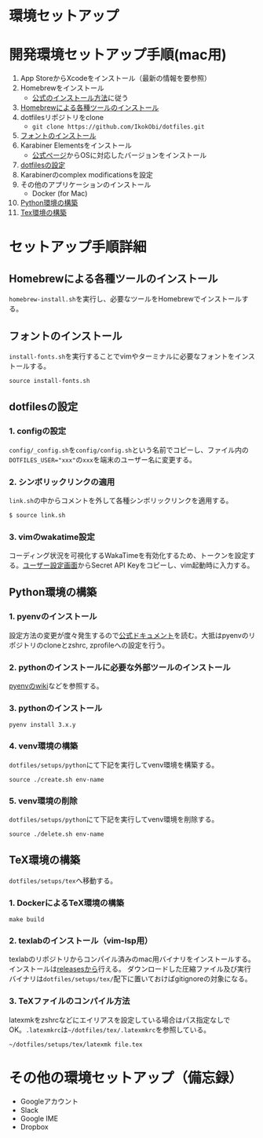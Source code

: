 # 環境セットアップ

# 開発環境セットアップ手順(mac用)
1. App StoreからXcodeをインストール（最新の情報を要参照）
1. Homebrewをインストール
	- [公式のインストール方法](https://brew.sh/index_ja)に従う
1. [Homebrewによる各種ツールのインストール](#Homebrewによる各種ツールのインストール)
1. dotfilesリポジトリをclone
	- `git clone https://github.com/IkokObi/dotfiles.git`
1. [フォントのインストール](#フォントのインストール)
1. Karabiner Elementsをインストール
	- [公式ページ](https://karabiner-elements.pqrs.org/)からOSに対応したバージョンをインストール
1. [dotfilesの設定](#dotfilesの設定)
1. Karabinerのcomplex modificationsを設定
1. その他のアプリケーションのインストール
	- Docker (for Mac)
1. [Python環境の構築](#Python環境の構築)
1. [Tex環境の構築](#TeX環境の構築)


# セットアップ手順詳細
## Homebrewによる各種ツールのインストール
`homebrew-install.sh`を実行し、必要なツールをHomebrewでインストールする。


## フォントのインストール
`install-fonts.sh`を実行することでvimやターミナルに必要なフォントをインストールする。
```
source install-fonts.sh
```


## dotfilesの設定
### 1. configの設定
`config/_config.sh`を`config/config.sh`という名前でコピーし、ファイル内の`DOTFILES_USER="xxx"`の`xxx`を端末のユーザー名に変更する。

### 2. シンボリックリンクの適用
`link.sh`の中からコメントを外して各種シンボリックリンクを適用する。
```sh
$ source link.sh
```

### 3. vimのwakatime設定
コーディング状況を可視化するWakaTimeを有効化するため、トークンを設定する。[ユーザー設定画面](https://wakatime.com/settings/account)からSecret API Keyをコピーし、vim起動時に入力する。


## Python環境の構築
### 1. pyenvのインストール
設定方法の変更が度々発生するので[公式ドキュメント](https://github.com/pyenv/pyenv)を読む。大抵はpyenvのリポジトリのcloneとzshrc, zprofileへの設定を行う。

### 2. pythonのインストールに必要な外部ツールのインストール
[pyenvのwiki](https://github.com/pyenv/pyenv/wiki#suggested-build-environment)などを参照する。

### 3. pythonのインストール
```
pyenv install 3.x.y
```

### 4. venv環境の構築
`dotfiles/setups/python`にて下記を実行してvenv環境を構築する。
```
source ./create.sh env-name
```

### 5. venv環境の削除
`dotfiles/setups/python`にて下記を実行してvenv環境を削除する。
```
source ./delete.sh env-name
```


## TeX環境の構築
`dotfiles/setups/tex`へ移動する。
### 1. DockerによるTeX環境の構築
```
make build
```

### 2. texlabのインストール（vim-lsp用）
texlabのリポジトリからコンパイル済みのmac用バイナリをインストールする。インストールは[releasesから](https://github.com/latex-lsp/texlab/releases)行える。
ダウンロードした圧縮ファイル及び実行バイナリは`dotfiles/setups/tex/`配下に置いておけばgitignoreの対象になる。

### 3. TeXファイルのコンパイル方法
latexmkをzshrcなどにエイリアスを設定している場合はパス指定なしでOK。`.latexmkrc`は`~/dotfiles/tex/.latexmkrc`を参照している。
```
~/dotfiles/setups/tex/latexmk file.tex
```


# その他の環境セットアップ（備忘録）
- Googleアカウント
- Slack
- Google IME
- Dropbox
